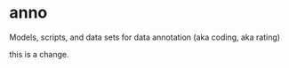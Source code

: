 anno
====

Models, scripts, and data sets for data annotation (aka coding, aka rating)

this is a change.
